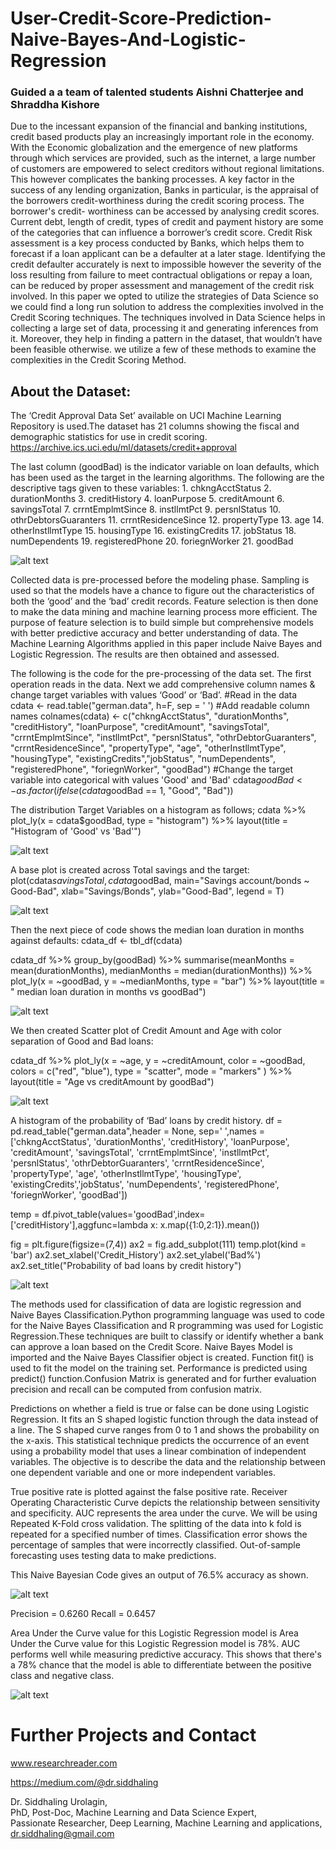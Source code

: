 # User-Credit-Score-Prediction-Naive-Bayes-And-Logistic-Regression
### Guided a a team of talented students Aishni Chatterjee and Shraddha Kishore

Due to the incessant expansion of the financial and banking institutions, credit based products play an increasingly important role in the economy. With the Economic globalization and the emergence of new platforms through which services are provided, such as the internet, a large number of customers are empowered to select creditors without regional limitations. This however complicates the banking processes.
A key factor in the success of any lending organization, Banks in particular, is the appraisal of the borrowers credit-worthiness during the credit scoring process. The borrower's credit- worthiness can be accessed by analysing credit scores. Current debt, length of credit, types of credit and payment history are some of the categories that can influence a borrower’s credit score.
Credit Risk assessment is a key process conducted by Banks, which helps them to forecast if a loan applicant can be a defaulter at a later stage. Identifying the credit defaulter accurately is next to impossible however the severity of the loss resulting from failure to meet contractual obligations or repay a loan, can be reduced by proper assessment and management of the credit risk involved.
In this paper we opted to utilize the strategies of Data Science so we could find a long run solution to address the complexities involved in the Credit Scoring techniques. The techniques involved in Data Science helps in collecting a large set of data, processing it and generating inferences from it. Moreover, they help in finding a pattern in the dataset, that wouldn’t have been feasible otherwise. we utilize a few of these methods to examine the complexities in the Credit Scoring Method.

## About the Dataset:
The ‘Credit Approval Data Set’ available on UCI Machine Learning Repository is used.The dataset has 21 columns showing the fiscal and demographic statistics for use in credit scoring. https://archive.ics.uci.edu/ml/datasets/credit+approval

The last column (goodBad) is the indicator variable on loan defaults, which has been used as the target in the learning algorithms. The following are the descriptive tags given to these variables:
    1. chkngAcctStatus
    2. durationMonths
    3. creditHistory
    4. loanPurpose
    5. creditAmount
    6. savingsTotal
    7. crrntEmplmtSince
    8. instllmtPct
    9. persnlStatus
    10. othrDebtorsGuaranters
    11. crrntResidenceSince
    12. propertyType
    13. age
    14. otherInstllmtType
    15. housingType
    16. existingCredits
    17. jobStatus
    18. numDependents
    19. registeredPhone
    20. foriegnWorker
    21. goodBad
    
![alt text](https://github.com/siddhaling/User-Credit-Score-Prediction-Naive-Bayes-And-Logistic-Regression/blob/main/images/1.jpg)

Collected data is pre-processed before the modeling phase. Sampling is used so that the models have a chance to figure out the characteristics of both the ‘good’ and the ‘bad’ credit records. Feature selection is then done to make the data mining and machine learning process more efficient. The purpose of feature selection is to build simple but comprehensive models with better predictive accuracy and better understanding of data. The Machine Learning Algorithms applied in this paper include Naive Bayes and Logistic Regression. The results are then obtained and assessed.

The following is the code for the pre-processing of the data set. 
The first operation reads in the data. Next we add comprehensive column names & change target variables with values ‘Good’ or ‘Bad’.
#Read in the data   
cdata <- read.table("german.data", h=F, sep = ' ')
#Add readable column names
colnames(cdata) <- c("chkngAcctStatus", "durationMonths", "creditHistory", "loanPurpose", "creditAmount", "savingsTotal", "crrntEmplmtSince", "instllmtPct", "persnlStatus", "othrDebtorGuaranters", "crrntResidenceSince", "propertyType", "age", "otherInstllmtType", "housingType", "existingCredits","jobStatus", "numDependents", "registeredPhone", "foriegnWorker", "goodBad")
#Change the target variable into categorical with values 'Good' and 'Bad' 
cdata$goodBad<-as.factor(ifelse(cdata$goodBad == 1, "Good", "Bad"))

The distribution Target Variables on a histogram as follows;
cdata %>% plot_ly(x = cdata$goodBad, type = "histogram") %>% layout(title = "Histogram of 'Good' vs 'Bad'")

![alt text](https://github.com/siddhaling/User-Credit-Score-Prediction-Naive-Bayes-And-Logistic-Regression/blob/main/images/2.jpg)

A base plot is created across Total savings and the target:
plot(cdata$savingsTotal, cdata$goodBad, 
     main="Savings account/bonds ~ Good-Bad",
     xlab="Savings/Bonds",
     ylab="Good-Bad", legend = T)

![alt text](https://github.com/siddhaling/User-Credit-Score-Prediction-Naive-Bayes-And-Logistic-Regression/blob/main/images/3.jpg)

Then the next piece of code shows the median loan duration in months against defaults:
cdata_df <- tbl_df(cdata)

cdata_df %>% group_by(goodBad) %>% summarise(meanMonths = mean(durationMonths), medianMonths = median(durationMonths))  %>% plot_ly(x = ~goodBad, y = ~medianMonths, type = "bar") %>% layout(title = " median loan duration in months vs goodBad")

![alt text](https://github.com/siddhaling/User-Credit-Score-Prediction-Naive-Bayes-And-Logistic-Regression/blob/main/images/4.jpg)

We then created Scatter plot of Credit Amount and Age with color separation of Good and Bad loans:

cdata_df %>% plot_ly(x = ~age, y = ~creditAmount, color = ~goodBad, colors = c("red", "blue"), type = "scatter", mode = "markers" ) %>% layout(title = "Age vs creditAmount by goodBad")

![alt text](https://github.com/siddhaling/User-Credit-Score-Prediction-Naive-Bayes-And-Logistic-Regression/blob/main/images/5.jpg)

A histogram of the probability of ‘Bad’ loans by credit history.
df = pd.read_table("german.data",header = None, sep=' ',names = ['chkngAcctStatus', 'durationMonths', 'creditHistory', 'loanPurpose', 'creditAmount', 'savingsTotal', 'crrntEmplmtSince', 'instllmtPct', 'persnlStatus', 'othrDebtorGuaranters', 'crrntResidenceSince', 'propertyType', 'age', 'otherInstllmtType', 'housingType', 'existingCredits','jobStatus', 'numDependents', 'registeredPhone', 'foriegnWorker', 'goodBad']) 

temp = df.pivot_table(values='goodBad',index=['creditHistory'],aggfunc=lambda x: x.map({1:0,2:1}).mean())

fig = plt.figure(figsize=(7,4))
ax2 = fig.add_subplot(111)
temp.plot(kind = 'bar')
ax2.set_xlabel('Credit_History')
ax2.set_ylabel('Bad%')
ax2.set_title("Probability of bad loans by credit history")

![alt text](https://github.com/siddhaling/User-Credit-Score-Prediction-Naive-Bayes-And-Logistic-Regression/blob/main/images/6.jpg)

The methods used for classification of data are logistic regression and Naive Bayes Classification.Python programming language was used to code for the Naive Bayes Classification and R programming was used for Logistic Regression.These techniques are built to classify or identify whether a bank can approve a loan based on the Credit Score.
Naive Bayes Model is  imported and the Naive Bayes Classifier object is created. Function fit() is used to fit the model on the training set.  Performance is predicted using predict() function.Confusion Matrix is generated and for further evaluation precision and recall can be computed from confusion matrix.

Predictions on whether a field is true or false can be done using Logistic Regression. It fits an S shaped logistic function through the data instead of a line. The S shaped curve ranges from 0 to 1 and shows the probability on the x-axis. This statistical technique predicts the occurrence of an event using a probability model that uses a linear combination of independent variables. The objective is to describe the data and the relationship between one dependent variable and one or more independent variables.
 
 True positive rate is plotted against the false positive rate. Receiver Operating Characteristic Curve depicts the relationship between sensitivity and specificity. AUC represents the area under the curve. We will be using Repeated K-Fold cross validation. The splitting of the data into k fold is repeated for a specified number of times. Classification error shows the percentage of samples that were incorrectly classified. Out-of-sample forecasting uses testing data to make predictions.
 
 This Naive Bayesian Code gives an output of 76.5% accuracy as shown.
 
 ![alt text](https://github.com/siddhaling/User-Credit-Score-Prediction-Naive-Bayes-And-Logistic-Regression/blob/main/images/7.jpg)
 
 Precision = 0.6260
 Recall = 0.6457

Area Under the Curve value for this Logistic Regression model is Area Under the Curve value for this Logistic Regression model is 78%. AUC performs well while measuring predictive accuracy. This shows that there's a 78% chance that the model is able to differentiate between the positive class and negative class.

![alt text](https://github.com/siddhaling/User-Credit-Score-Prediction-Naive-Bayes-And-Logistic-Regression/blob/main/images/8.jpg)

# Further Projects and Contact
www.researchreader.com

https://medium.com/@dr.siddhaling

Dr. Siddhaling Urolagin,\
PhD, Post-Doc, Machine Learning and Data Science Expert,\
Passionate Researcher, Deep Learning, Machine Learning and applications,\
dr.siddhaling@gmail.com

